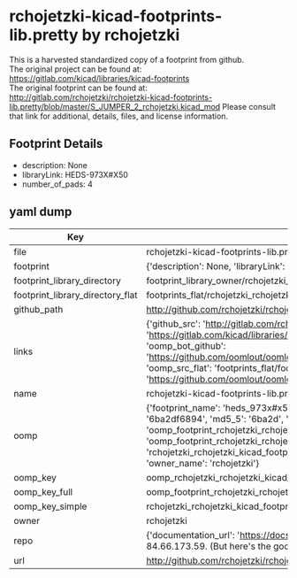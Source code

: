 # rchojetzki-kicad-footprints-lib.pretty by rchojetzki  
This is a harvested standardized copy of a footprint from github.  
The original project can be found at:  
https://gitlab.com/kicad/libraries/kicad-footprints  
The original footprint can be found at:
http://gitlab.com/rchojetzki/rchojetzki-kicad-footprints-lib.pretty/blob/master/S_JUMPER_2_rchojetzki.kicad_mod
Please consult that link for additional, details, files, and license information.  
## Footprint Details
* description: None  
* libraryLink: HEDS-973X#X50  
* number_of_pads: 4  
## yaml dump  
| Key | Value |  
| --- | --- |  
| file | rchojetzki-kicad-footprints-lib.pretty/HEDS-973X#X50.kicad_mod |  
| footprint | {'description': None, 'libraryLink': 'HEDS-973X#X50', 'number_of_pads': 4} |  
| footprint_library_directory | footprint_library_owner/rchojetzki_rchojetzki-kicad-footprints-lib.pretty |  
| footprint_library_directory_flat | footprints_flat/rchojetzki_rchojetzki_kicad_footprints_lib_heds_973x#x50/working |  
| github_path | http://github.com/rchojetzki/rchojetzki-kicad-footprints-lib.pretty/blob/master/HEDS-973X#X50.kicad_mod |  
| links | {'github_src': 'http://gitlab.com/rchojetzki/rchojetzki-kicad-footprints-lib.pretty/blob/master/S_JUMPER_2_rchojetzki.kicad_mod', 'github_src_repo': 'https://gitlab.com/kicad/libraries/kicad-footprints', 'oomp_bot': 'footprints/rchojetzki_rchojetzki_kicad_footprints_lib_heds_973x#x50/working', 'oomp_bot_github': 'https://github.com/oomlout/oomlout_oomp_footprint_bot/tree/main/footprints/rchojetzki_rchojetzki_kicad_footprints_lib_heds_973x#x50/working', 'oomp_src_flat': 'footprints_flat/footprints_flat/rchojetzki_rchojetzki_kicad_footprints_lib_heds_973x#x50/working', 'oomp_src_flat_github': 'https://github.com/oomlout/oomlout_oomp_footprint_src/tree/main/footprints_flat/rchojetzki_rchojetzki_kicad_footprints_lib_heds_973x#x50/working'} |  
| name | rchojetzki-kicad-footprints-lib.pretty |  
| oomp | {'footprint_name': 'heds_973x#x50', 'library_name': 'rchojetzki_kicad_footprints_lib', 'md5': '6ba2df689400c2d0920dfcc374fcc8d9', 'md5_10': '6ba2df6894', 'md5_5': '6ba2d', 'md5_6': '6ba2df', 'oomp_key': 'oomp_rchojetzki_rchojetzki_kicad_footprints_lib_heds_973x#x50', 'oomp_key_extra': 'oomp_footprint_rchojetzki_rchojetzki_kicad_footprints_lib_heds_973x#x50', 'oomp_key_full': 'oomp_footprint_rchojetzki_rchojetzki_kicad_footprints_lib_heds_973x#x50_6ba2df', 'oomp_key_simple': 'rchojetzki_rchojetzki_kicad_footprints_lib_heds_973x#x50', 'original_filename': 'rchojetzki-kicad-footprints-lib.pretty/HEDS-973X#X50.kicad_mod', 'owner_name': 'rchojetzki'} |  
| oomp_key | oomp_rchojetzki_rchojetzki_kicad_footprints_lib_heds_973x#x50 |  
| oomp_key_full | oomp_footprint_rchojetzki_rchojetzki_kicad_footprints_lib_heds_973x#x50 |  
| oomp_key_simple | rchojetzki_rchojetzki_kicad_footprints_lib_heds_973x#x50 |  
| owner | rchojetzki |  
| repo | {'documentation_url': 'https://docs.github.com/rest/overview/resources-in-the-rest-api#rate-limiting', 'message': "API rate limit exceeded for 84.66.173.59. (But here's the good news: Authenticated requests get a higher rate limit. Check out the documentation for more details.)"} |  
| url | http://github.com/rchojetzki/rchojetzki-kicad-footprints-lib.pretty |  

